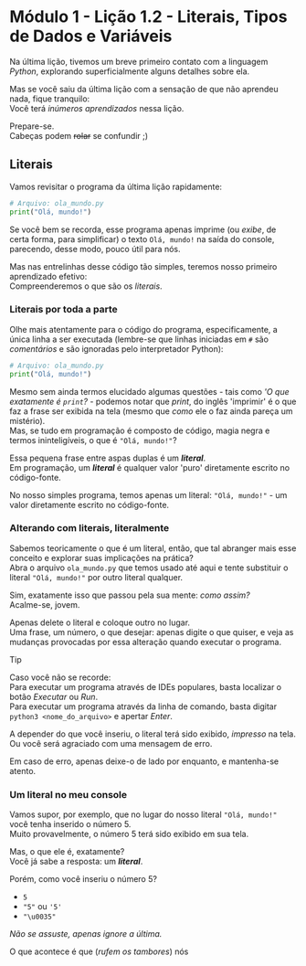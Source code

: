 # Módulo 1 - Lição 1.2 - Literais, Tipos de Dados e Variáveis
Na última lição, tivemos um breve primeiro contato com a linguagem _Python_, explorando superficialmente alguns detalhes
sobre ela.

Mas se você saiu da última lição com a sensação de que não aprendeu nada, fique tranquilo:<br>
Você terá _inúmeros aprendizados_ nessa lição.

Prepare-se.<br>
Cabeças podem <s>rolar</s> se confundir ;)

## Literais
Vamos revisitar o programa da última lição rapidamente:

```python
# Arquivo: ola_mundo.py
print("Olá, mundo!")
```

Se você bem se recorda, esse programa apenas imprime (ou _exibe_, de certa forma, para simplificar) o texto `Olá, mundo!` na saída do
console, parecendo, desse modo, pouco útil para nós.

Mas nas entrelinhas desse código tão simples, teremos nosso primeiro aprendizado efetivo:<br>
Compreenderemos o que são os _literais_.

### Literais por toda a parte
Olhe mais atentamente para o código do programa, especificamente, a única linha a ser executada (lembre-se que linhas iniciadas em 
`#` são _comentários_ e são ignoradas pelo interpretador Python):<br>

```python
# Arquivo: ola_mundo.py
print("Olá, mundo!")
```

Mesmo sem ainda termos elucidado algumas questões - tais como _'O que exatamente é `print`?_ - podemos notar que _print_, do inglês
'imprimir' é o que faz a frase ser exibida na tela (mesmo que _como_ ele o faz ainda pareça um mistério).<br>
Mas, se tudo em programação é composto de código, magia negra e termos ininteligíveis, o que é `"Olá, mundo!"`?

Essa pequena frase entre aspas duplas é um **_literal_**.<br>
Em programação, um **_literal_** é qualquer valor 'puro' diretamente escrito no código-fonte.

No nosso simples programa, temos apenas um literal: `"Olá, mundo!"` - um valor diretamente escrito no código-fonte.

### Alterando com literais, literalmente
Sabemos teoricamente o que é um literal, então, que tal abranger mais esse conceito e explorar suas implicações na prática?<br>
Abra o arquivo `ola_mundo.py` que temos usado até aqui e tente substituir o literal `"Olá, mundo!"` por outro literal qualquer.

Sim, exatamente isso que passou pela sua mente: _como assim?_<br>
Acalme-se, jovem.

Apenas delete o literal e coloque outro no lugar.<br>
Uma frase, um número, o que desejar: apenas digite o que quiser, e veja as mudanças provocadas por essa alteração quando executar o
programa.

> [!TIP]
> Caso você não se recorde:<br>
> Para executar um programa através de IDEs populares, basta localizar o botão _Executar_ ou _Run_.<br>
> Para executar um programa através da linha de comando, basta digitar `python3 <nome_do_arquivo>` e apertar _Enter_.

A depender do que você inseriu, o literal terá sido exibido, _impresso_ na tela.<br>
Ou você será agraciado com uma mensagem de erro.

Em caso de erro, apenas deixe-o de lado por enquanto, e mantenha-se atento.

### Um literal no meu console
Vamos supor, por exemplo, que no lugar do nosso literal `"Olá, mundo!"` você tenha inserido o número 5.<br>
Muito provavelmente, o número 5 terá sido exibido em sua tela.

Mas, o que ele é, exatamente?<br>
Você já sabe a resposta: um **_literal_**.

Porém, como você inseriu o número 5?<br>
* `5`
* `"5"` ou `'5'`
* `"\u0035"`

_Não se assuste, apenas ignore a última._

O que acontece é que (_rufem os tambores_) nós
